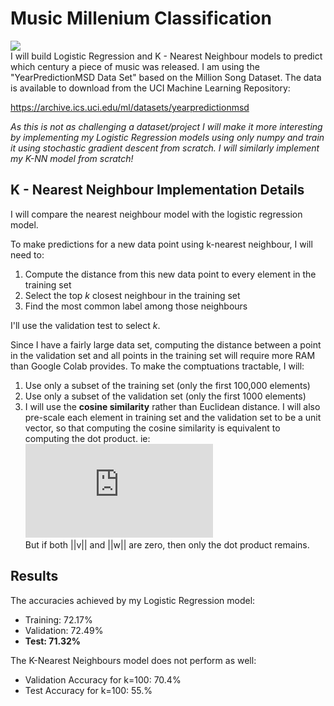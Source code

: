# Music Millenium Classification
![](https://github.com/saihiel/Music_Year_Classification/blob/master/million_song_dataset.jpg)  
I will build Logistic Regression and K - Nearest Neighbour models to predict which century a piece of music was released. I am using the "YearPredictionMSD Data Set" based on the Million Song Dataset. The data is available to download from the UCI Machine Learning Repository:

https://archive.ics.uci.edu/ml/datasets/yearpredictionmsd

*As this is not as challenging a dataset/project I will make it more interesting by implementing my Logistic Regression models using only numpy and train it using stochastic gradient descent from scratch. I will similarly implement my K-NN model from scratch!*

## K - Nearest Neighbour Implementation Details

I will compare the nearest neighbour model with the logistic regression model.

To make predictions for a new data point using k-nearest neighbour, I will need to:

1. Compute the distance from this new data point to every element in the training set
2. Select the top *k* closest neighbour in the training set
3. Find the most common label among those neighbours

I'll use the validation test to select *k*. 

Since I have a fairly large data set, computing the distance between a point in the validation
set and all points in the training set will require more RAM than Google Colab provides.
To make the comptuations tractable, I will:

1. Use only a subset of the training set (only the first 100,000 elements)
2. Use only a subset of the validation set (only the first 1000 elements)
3. I will use the **cosine similarity** rather than Euclidean distance. I will also pre-scale
   each element in training set and the validation set to be a unit vector, so that computing
   the cosine similarity is equivalent to computing the dot product. ie: 
   ![equation](https://latex.codecogs.com/gif.latex?cos%28%5Ctheta%29%20%3D%20%5Cfrac%7Bv%20%5Ccdot%20w%7D%7B%7C%7Cv%7C%7C%20%7C%7Cw%7C%7C%7D)  
   But if both ||v|| and ||w|| are zero, then
   only the dot product remains.

## Results
The accuracies achieved by my Logistic Regression model:  
* Training:  72.17%  
* Validation:  72.49%  
* **Test:  71.32%**  
  
The K-Nearest Neighbours model does not perform as well:  
* Validation Accuracy for k=100:  70.4%  
* Test Accuracy for k=100: 55.%  
